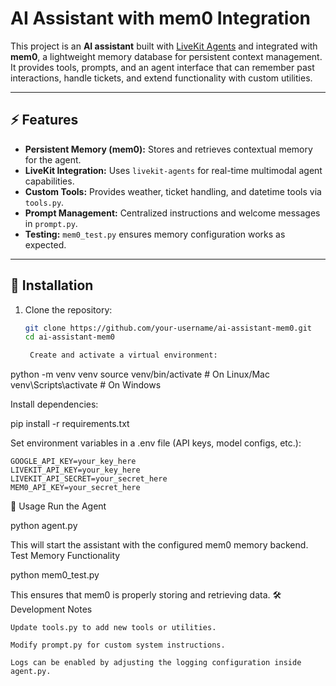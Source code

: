 # AI Assistant with mem0 Integration

This project is an **AI assistant** built with [LiveKit Agents](https://github.com/livekit/agents) and integrated with **mem0**, a lightweight memory database for persistent context management.  
It provides tools, prompts, and an agent interface that can remember past interactions, handle tickets, and extend functionality with custom utilities.

---

## ⚡ Features

- **Persistent Memory (mem0):** Stores and retrieves contextual memory for the agent.  
- **LiveKit Integration:** Uses `livekit-agents` for real-time multimodal agent capabilities.  
- **Custom Tools:** Provides weather, ticket handling, and datetime tools via `tools.py`.  
- **Prompt Management:** Centralized instructions and welcome messages in `prompt.py`.  
- **Testing:** `mem0_test.py` ensures memory configuration works as expected.  

---

## 🔧 Installation

1. Clone the repository:

   ```bash
   git clone https://github.com/your-username/ai-assistant-mem0.git
   cd ai-assistant-mem0

    Create and activate a virtual environment:

python -m venv venv
source venv/bin/activate   # On Linux/Mac
venv\Scripts\activate      # On Windows

Install dependencies:

pip install -r requirements.txt

Set environment variables in a .env file (API keys, model configs, etc.):

    GOOGLE_API_KEY=your_key_here
    LIVEKIT_API_KEY=your_key_here
    LIVEKIT_API_SECRET=your_secret_here
    MEM0_API_KEY=your_secret_here

🚀 Usage
Run the Agent

python agent.py

This will start the assistant with the configured mem0 memory backend.
Test Memory Functionality

python mem0_test.py

This ensures that mem0 is properly storing and retrieving data.
🛠 Development Notes

    Update tools.py to add new tools or utilities.

    Modify prompt.py for custom system instructions.

    Logs can be enabled by adjusting the logging configuration inside agent.py.

